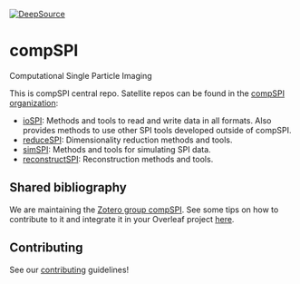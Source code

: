 [![DeepSource](https://deepsource.io/gh/compSPI/compSPI.svg/?label=active+issues&show_trend=true&token=9LHN59PF7zfVd3LsC89oH129)](https://deepsource.io/gh/compSPI/compSPI/?ref=repository-badge)

# compSPI
Computational Single Particle Imaging

This is compSPI central repo. Satellite repos can be found in the [compSPI organization](https://github.com/compSPI):
- [ioSPI](https://github.com/compSPI/ioSPI): Methods and tools to read and write data in all formats. Also provides methods to use other SPI tools developed outside of compSPI.
- [reduceSPI](https://github.com/compSPI/reduceSPI): Dimensionality reduction methods and tools.
- [simSPI](https://github.com/compSPI/simSPI): Methods and tools for simulating SPI data.
- [reconstructSPI](https://github.com/compSPI/reconstructSPI): Reconstruction methods and tools.

## Shared bibliography

We are maintaining the [Zotero group compSPI](https://www.zotero.org/groups/4309765/compspi). See some tips on how to contribute to it and integrate it in your Overleaf project [here](https://github.com/compspi/compspi/blob/master/docs/reference_management.rst). 

## Contributing

See our [contributing](https://github.com/compspi/compspi/blob/master/docs/contributing.rst) guidelines!

